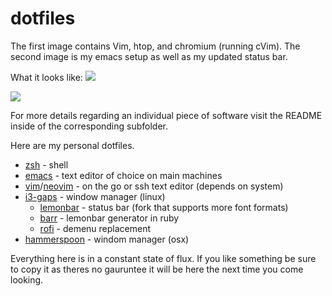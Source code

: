 # dotfiles

The first image contains Vim, htop, and chromium (running cVim). The second image is my emacs setup as well as my updated status bar.

What it looks like:
<a href=http://i.imgur.com/rXwJIf1.jpg>
    <img src=http://i.imgur.com/rXwJIf1.jpg>
</a>

<a href=http://i.imgur.com/KNNikNl.jpg>
    <img src=http://i.imgur.com/KNNikNl.jpg>
</a>

For more details regarding an individual piece of software visit the README inside of the corresponding subfolder.

Here are my personal dotfiles.
  * [zsh](http://www.zsh.org/) - shell
  * [emacs](https://www.gnu.org/software/emacs/) - text editor of choice on main machines
  * [vim](https://github.com/vim/vim)/[neovim](https://github.com/neovim/neovim) - on the go or ssh text editor (depends on system)
  * [i3-gaps](https://github.com/Airblader/i3) - window manager (linux)
    + [lemonbar](https://github.com/krypt-n/bar) - status bar (fork that supports more font formats)
    + [barr](https://github.com/OkayDave/barr) - lemonbar generator in ruby
    + [rofi](https://github.com/DaveDavenport/rofi) - demenu replacement
  * [hammerspoon](https://github.com/hammerspoon/hammerspoon) - windom manager (osx)

Everything here is in a constant state of flux. If you like something be sure to copy it as theres no gauruntee it will be here the next time you come looking.
